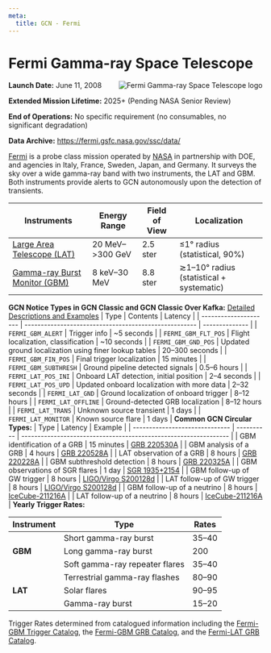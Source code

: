 ```yaml
---
meta:
  title: GCN - Fermi
---
```


# Fermi Gamma-ray Space Telescope

<img 
  src="/_static/img/Fermi_Gamma-ray_Space_Telescope_logo.svg"
  align="right"
  alt="Fermi Gamma-ray Space Telescope logo"
  className="grid-col-6 mobile-lg:grid-col-4 tablet:grid-col-2 desktop:grid-col-3"
/>

**Launch Date:** June 11, 2008

**Extended Mission Lifetime:** 2025+ (Pending NASA Senior Review)

**End of Operations:** No specific requirement (no consumables, no significant degradation)

**Data Archive:**
https://fermi.gsfc.nasa.gov/ssc/data/

[Fermi](https://fermi.gsfc.nasa.gov) is a probe class mission operated by [NASA](https://www.nasa.gov/fermi/) in partnership with DOE, and agencies in Italy, France, Sweden, Japan, and Germany. It surveys the sky over a wide gamma-ray band with two instruments, the LAT and GBM. Both instruments provide alerts to GCN autonomously upon the detection of transients.

| Instruments                                                          | Energy Range       | Field of View | Localization                             |
| -------------------------------------------------------------------- | ------------------ | ------------- | ---------------------------------------- |
| [Large Area Telescope (LAT)](https://glast.sites.stanford.edu)       | 20 MeV–&gt;300 GeV | 2.5 ster      | &leq;1° radius (statistical, 90%)        |
| [Gamma-ray Burst Monitor (GBM)](https://gammaray.msfc.nasa.gov/gbm/) | 8 keV–30 MeV       | 8.8 ster      | ≳1–10° radius (statistical + systematic) |

**GCN Notice Types in GCN Classic and GCN Classic Over Kafka:**
[Detailed Descriptions and Examples](https://gcn.gsfc.nasa.gov/fermi.html)
| Type | Contents | Latency |
| --------------------- | ----------------------------------------------------- | -------------- |
| `FERMI_GBM_ALERT` | Trigger info | ~5 seconds |
| `FERMI_GBM_FLT_POS` | Flight localization, classification | ~10 seconds |
| `FERMI_GBM_GND_POS` | Updated ground localization using finer lookup tables | 20–300 seconds |
| `FERMI_GBM_FIN_POS` | Final trigger localization | 15 minutes |
| `FERMI_GBM_SUBTHRESH` | Ground pipeline detected signals | 0.5–6 hours |
| `FERMI_LAT_POS_INI` | Onboard LAT detection, initial position | 2–4 seconds |
| `FERMI_LAT_POS_UPD` | Updated onboard localization with more data | 2–32 seconds |
| `FERMI_LAT_GND` | Ground localization of onboard trigger | 8–12 hours |
| `FERMI_LAT_OFFLINE` | Ground-detected GRB localization | 8–12 hours |
| `FERMI_LAT_TRANS` | Unknown source transient | 1 days |
| `FERMI_LAT_MONITOR` | Known source flare | 1 days |
**Common GCN Circular Types:**
| Type | Latency | Example |
| ------------------------------ | ---------- | ---------------------------------------------------------------- |
| GBM identification of a GRB | 15 minutes | [GRB 220530A](https://gcn.gsfc.nasa.gov/gcn3/32147.gcn3) |
| GBM analysis of a GRB | 4 hours | [GRB 220528A](https://gcn.gsfc.nasa.gov/gcn3/32155.gcn3) |
| LAT observation of a GRB | 8 hours | [GRB 220228A](https://gcn.gsfc.nasa.gov/gcn3/31659.gcn3) |
| GBM subthreshold detection | 8 hours | [GRB 220325A](https://gcn.gsfc.nasa.gov/gcn3/31791.gcn3) |
| GBM observations of SGR flares | 1 day | [SGR 1935+2154](https://gcn.gsfc.nasa.gov/gcn3/31445.gcn3) |
| GBM follow-up of GW trigger | 8 hours | [LIGO/Virgo S200128d](https://gcn.gsfc.nasa.gov/gcn3/26916.gcn3) |
| LAT follow-up of GW trigger | 8 hours | [LIGO/Virgo S200128d](https://gcn.gsfc.nasa.gov/gcn3/26925.gcn3) |
| GBM follow-up of a neutrino | 8 hours | [IceCube-211216A](https://gcn.gsfc.nasa.gov/gcn3/31255.gcn3) |
| LAT follow-up of a neutrino | 8 hours | [IceCube-211216A](https://gcn.gsfc.nasa.gov/gcn3/31257.gcn3) |
**Yearly Trigger Rates:**

<table className="usa-table usa-table--stacked">
  <thead>
    <tr><th>Instrument</th><th>Type</th><th>Rates</th></tr>
  </thead>
  <tbody>
    <tr><td rowSpan="3"><strong>GBM</strong></td><td>Short gamma-ray burst</td><td>35–40</td></tr>
    <tr><td>Long gamma-ray burst</td><td>200</td></tr><tr><td>Soft gamma-ray repeater flares</td><td>35–40</td></tr>
    <tr><td rowSpan="3"><strong>LAT</strong></td><td>Terrestrial gamma-ray flashes</td><td>80–90</td></tr>
    <tr><td>Solar flares</td><td>90–95</td></tr><tr><td>Gamma-ray burst</td><td>15–20</td></tr>
  </tbody>
</table>

Trigger Rates determined from catalogued information including the [Fermi-GBM Trigger Catalog](https://heasarc.gsfc.nasa.gov/W3Browse/fermi/fermigtrig.html), the [Fermi-GBM GRB Catalog](https://heasarc.gsfc.nasa.gov/W3Browse/fermi/fermigbrst.html), and the [Fermi-LAT GRB Catalog](https://heasarc.gsfc.nasa.gov/W3Browse/fermi/fermilgrb.html).

